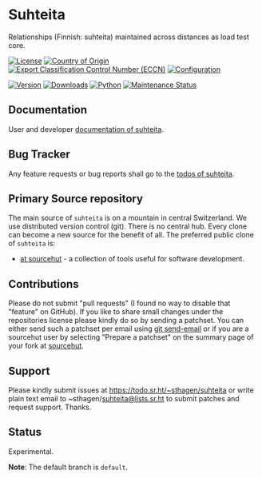 # Suhteita

Relationships (Finnish: suhteita) maintained across distances as load test core.

[![License](https://git.sr.ht/~sthagen/suhteita/blob/default/docs/badges/license-spdx-mit.svg)](https://git.sr.ht/~sthagen/suhteita/tree/default/item/LICENSE)
[![Country of Origin](https://git.sr.ht/~sthagen/suhteita/blob/default/docs/badges/country-of-origin-name-switzerland-neutral.svg)](https://git.sr.ht/~sthagen/suhteita/tree/default/item/COUNTRY-OF-ORIGIN)
[![Export Classification Control Number (ECCN)](https://git.sr.ht/~sthagen/suhteita/blob/default/docs/badges/export-control-classification-number_eccn-ear99-neutral.svg)](https://git.sr.ht/~sthagen/suhteita/tree/default/item/EXPORT-CONTROL-CLASSIFICATION-NUMBER)
[![Configuration](https://git.sr.ht/~sthagen/suhteita/blob/default/docs/badges/configuration-sbom.svg)](https://git.sr.ht/~sthagen/suhteita/tree/default/item/docs/third-party/README.md)

[![Version](https://git.sr.ht/~sthagen/suhteita/blob/default/docs/badges/latest-release.svg)](https://pypi.python.org/pypi/suhteita/)
[![Downloads](https://git.sr.ht/~sthagen/suhteita/blob/default/docs/badges/downloads-per-month.svg)](https://pepy.tech/project/suhteita)
[![Python](https://git.sr.ht/~sthagen/suhteita/blob/default/docs/badges/python-versions.svg)](https://pypi.python.org/pypi/suhteita/)
[![Maintenance Status](https://git.sr.ht/~sthagen/suhteita/blob/default/docs/badges/commits-per-year.svg)](https://git.sr.ht/~sthagen/suhteita/log)

## Documentation

User and developer [documentation of suhteita](https://codes.dilettant.life/docs/suhteita).

## Bug Tracker

Any feature requests or bug reports shall go to the [todos of suhteita](https://todo.sr.ht/~sthagen/suhteita).

## Primary Source repository

The main source of `suhteita` is on a mountain in central Switzerland.
We use distributed version control (git).
There is no central hub.
Every clone can become a new source for the benefit of all.
The preferred public clone of `suhteita` is:

* [at sourcehut](https://git.sr.ht/~sthagen/suhteita) - a collection of tools useful for software development.

## Contributions

Please do not submit "pull requests" (I found no way to disable that "feature" on GitHub).
If you like to share small changes under the repositories license please kindly do so by sending a patchset.
You can either send such a patchset per email using [git send-email](https://git-send-email.io) or 
if you are a sourcehut user by selecting "Prepare a patchset" on the summary page of your fork at [sourcehut](https://git.sr.ht/).

## Support

Please kindly submit issues at https://todo.sr.ht/~sthagen/suhteita or write plain text email to ~sthagen/suhteita@lists.sr.ht to submit patches and request support. Thanks.

## Status

Experimental.

**Note**: The default branch is `default`.
